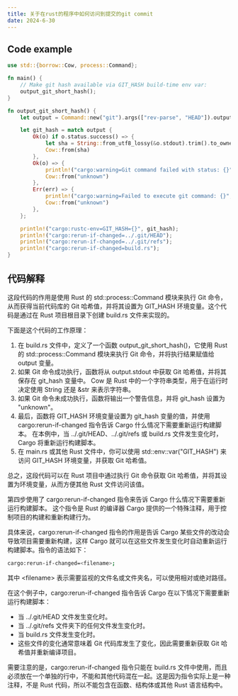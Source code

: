 ```yaml
---
title: 关于在rust的程序中如何访问到提交的git commit
date: 2024-6-30
---
```


## Code example

```rust
use std::{borrow::Cow, process::Command};

fn main() {
	// Make git hash available via GIT_HASH build-time env var:
	output_git_short_hash();
}

fn output_git_short_hash() {
	let output = Command::new("git").args(["rev-parse", "HEAD"]).output();

	let git_hash = match output {
		Ok(o) if o.status.success() => {
			let sha = String::from_utf8_lossy(&o.stdout).trim().to_owned();
			Cow::from(sha)
		},
		Ok(o) => {
			println!("cargo:warning=Git command failed with status: {}", o.status);
			Cow::from("unknown")
		},
		Err(err) => {
			println!("cargo:warning=Failed to execute git command: {}", err);
			Cow::from("unknown")
		},
	};

	println!("cargo:rustc-env=GIT_HASH={}", git_hash);
	println!("cargo:rerun-if-changed=../.git/HEAD");
	println!("cargo:rerun-if-changed=../.git/refs");
	println!("cargo:rerun-if-changed=build.rs");
}
```

## 代码解释

这段代码的作用是使用 Rust 的 std::process::Command 模块来执行 Git 命令，从而获得当前代码库的 Git 哈希值，并将其设置为 GIT_HASH 环境变量。这个代码是通过在 Rust 项目根目录下创建 build.rs 文件来实现的。

下面是这个代码的工作原理：

1. 在 build.rs 文件中，定义了一个函数 output_git_short_hash()，它使用 Rust 的 std::process::Command 模块来执行 Git 命令，并将执行结果赋值给 output 变量。
2. 如果 Git 命令成功执行，函数将从 output.stdout 中获取 Git 哈希值，并将其保存在 git_hash 变量中。
	Cow 是 Rust 中的一个字符串类型，用于在运行时决定使用 String 还是 &str 来表示字符串。
3. 如果 Git 命令未成功执行，函数将输出一个警告信息，并将 git_hash 设置为 "unknown"。
4. 最后，函数将 GIT_HASH 环境变量设置为 git_hash 变量的值，并使用 cargo:rerun-if-changed 指令告诉 Cargo 什么情况下需要重新运行构建脚本。
	在本例中，当 ../.git/HEAD、../.git/refs 或 build.rs 文件发生变化时，Cargo 将重新运行构建脚本。
5. 在 main.rs 或其他 Rust 文件中，你可以使用 std::env::var("GIT_HASH") 来访问 GIT_HASH 环境变量，并获取 Git 哈希值。

总之，这段代码可以在 Rust 项目中通过执行 Git 命令获取 Git 哈希值，并将其设置为环境变量，从而方便其他 Rust 文件访问该值。

第四步使用了 cargo:rerun-if-changed 指令来告诉 Cargo 什么情况下需要重新运行构建脚本。
这个指令是 Rust 的编译器 Cargo 提供的一个特殊注释，用于控制项目的构建和重新构建行为。

具体来说，cargo:rerun-if-changed 指令的作用是告诉 Cargo 某些文件的改动会导致项目需要重新构建，这样 Cargo 就可以在这些文件发生变化时自动重新运行构建脚本。指令的语法如下：

```bash
cargo:rerun-if-changed=<filename>;
```
其中 &lt;filename&gt; 表示需要监视的文件名或文件夹名，可以使用相对或绝对路径。

在这个例子中，cargo:rerun-if-changed 指令告诉 Cargo 在以下情况下需要重新运行构建脚本：

- 当 ../.git/HEAD 文件发生变化时。
- 当 ../.git/refs 文件夹下的任何文件发生变化时。
- 当 build.rs 文件发生变化时。
- 这些文件的变化通常意味着 Git 代码库发生了变化，因此需要重新获取 Git 哈希值并重新编译项目。

需要注意的是，cargo:rerun-if-changed 指令只能在 build.rs 文件中使用，而且必须放在一个单独的行中，不能和其他代码混在一起。这是因为指令实际上是一种注释，不是 Rust 代码，所以不能包含在函数、结构体或其他 Rust 语言结构中。
